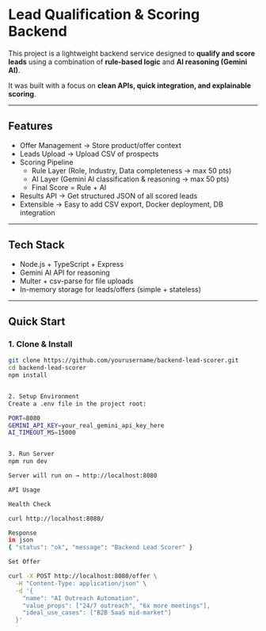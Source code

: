 # Lead Qualification & Scoring Backend  

This project is a lightweight backend service designed to **qualify and score leads** using a combination of **rule-based logic** and **AI reasoning (Gemini AI)**.  

It was built with a focus on **clean APIs, quick integration, and explainable scoring**.  

---

## Features  
- Offer Management → Store product/offer context  
- Leads Upload → Upload CSV of prospects  
- Scoring Pipeline  
  - Rule Layer (Role, Industry, Data completeness → max 50 pts)  
  - AI Layer (Gemini AI classification & reasoning → max 50 pts)  
  - Final Score = Rule + AI  
- Results API → Get structured JSON of all scored leads  
- Extensible → Easy to add CSV export, Docker deployment, DB integration  

---

## Tech Stack  
- Node.js + TypeScript + Express  
- Gemini AI API for reasoning  
- Multer + csv-parse for file uploads  
- In-memory storage for leads/offers (simple + stateless)  

---

## Quick Start  

### 1. Clone & Install  
```bash
git clone https://github.com/yourusername/backend-lead-scorer.git
cd backend-lead-scorer
npm install


2. Setup Environment
Create a .env file in the project root:

PORT=8080
GEMINI_API_KEY=your_real_gemini_api_key_here
AI_TIMEOUT_MS=15000


3. Run Server
npm run dev

Server will run on → http://localhost:8080

API Usage

Health Check

curl http://localhost:8080/

Response
in json 
{ "status": "ok", "message": "Backend Lead Scorer" }

Set Offer

curl -X POST http://localhost:8080/offer \
  -H "Content-Type: application/json" \
  -d '{
    "name": "AI Outreach Automation",
    "value_props": ["24/7 outreach", "6x more meetings"],
    "ideal_use_cases": ["B2B SaaS mid-market"]
  }'

  